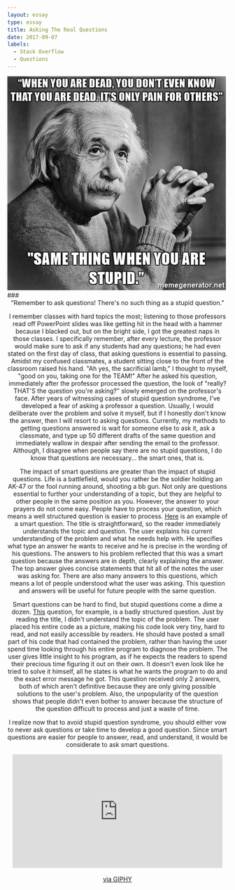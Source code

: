 ```yaml
---
layout: essay
type: essay
title: Asking The Real Questions
date: 2017-09-07
labels:
  - Stack Overflow
  - Questions
---
```

<img class = "ui large centered image" src = "../images/stupid.jpg">
### <center> "Remember to ask questions! There's no such thing as a stupid question." 


I remember classes with hard topics the most; listening to those professors read off PowerPoint slides was like getting hit in the head with a hammer because I blacked out, but on the bright side, I got the greatest naps in those classes. I specifically remember, after every lecture, the professor would make sure to ask if any students had any questions; he had even stated on the first day of class, that asking questions is essential to passing. Amidst my confused classmates, a student sitting close to the front of the classroom raised his hand. "Ah yes, the sacrificial lamb," I thought to myself, "good on you, taking one for the TEAM!" After he asked his question, immediately after the professor processed the question, the look of "really? THAT'S the question you're asking?" slowly emerged on the professor's face. After years of witnessing cases of stupid question syndrome, I've developed a fear of asking a professor a question. Usually, I would deliberate over the problem and solve it myself, but if I honestly don't know the answer, then I will resort to asking questions. Currently, my methods to getting questions answered is wait for someone else to ask it, ask a classmate, and type up 50 different drafts of the same question and immediately wallow in despair after sending the email to the professor. Although, I disagree when people say there are no stupid questions, I do know that questions are necessary... the smart ones, that is.


The impact of smart questions are greater than the impact of stupid questions. Life is a battlefield, would you rather be the soldier holding an AK-47 or the fool running around, shooting a bb gun. Not only are questions essential to further your understanding of a topic, but they are helpful to other people in the same position as you. However, the answer to your prayers do not come easy. People have to process your question, which means a well structured question is easier to process. <a href = "https://stackoverflow.com/questions/79923/what-and-where-are-the-stack-and-heap"> Here</a> is an example of a smart question. The title is straightforward, so the reader immediately understands the topic and question. The user explains his current understanding of the problem and what he needs help with. He specifies what type an answer he wants to receive and he is precise in the wording of his questions. The answers to his problem reflected that this was a smart question because the answers are in depth, clearly explaining the answer. The top answer gives concise statements that hit all of the notes the user was asking for. There are also many answers to this questions, which means a lot of people understood what the user was asking. This question and answers will be useful for future people with the same question.


Smart questions can be hard to find, but stupid questions come a dime a dozen. <a href= "https://stackoverflow.com/questions/44321574/conversion-from-string-system-data-datarowview-to-type-integer-is-not-valid?rq=1">This</a> question, for example, is a badly structured question. Just by reading the title, I didn't understand the topic of the problem. The user placed his entire code as a picture, making his code look very tiny, hard to read, and not easily accessible by readers. He should have posted a small part of his code that had contained the problem, rather than having the user spend time looking through his entire program to diagnose the problem. The user gives little insight to his program, as if he expects the readers to spend their precious time figuring it out on their own. It doesn't even look like he tried to solve it himself, all he states is what he wants the program to do and the exact error message he got. This question received only 2 answers, both of which aren't definitive because they are only giving possible solutions to the user's problem. Also, the unpopularity of the question shows that people didn't even bother to answer because the structure of the question difficult to process and just a waste of time. 


I realize now that to avoid stupid question syndrome, you should either vow to never ask questions or take time to develop a good question. Since smart questions are easier for people to answer, read, and understand, it would be considerate to ask smart questions. 


<iframe src="https://giphy.com/embed/Hi2KhyRc9HUty" width="480" height="259" frameBorder="0" class="giphy-embed" allowFullScreen></iframe><p><a href="https://giphy.com/gifs/Hi2KhyRc9HUty">via GIPHY</a></p>
